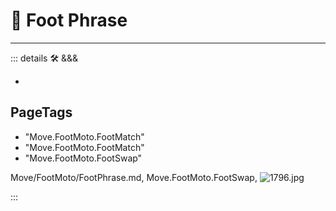 
# 🔷 <move>Foot Phrase</move>

---

<!-- =================================================== -->
<!-- =================================================== -->
<!-- =================================================== -->
<!-- =================================================== -->
<!-- =================================================== -->
::: details 🛠 <dev>&&&</dev>



-



<h2>PageTags</h2>

- "Move.FootMoto.FootMatch"
- "Move.FootMoto.FootMatch"
- "Move.FootMoto.FootSwap"

Move/FootMoto/FootPhrase.md, <dev>Move.FootMoto.FootSwap</dev>, ![1796.jpg](/PaperPhoto/1796.jpg)

:::
